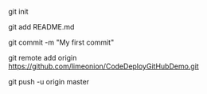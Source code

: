 git init

git add README.md

git commit -m "My first commit"

git remote add origin https://github.com/limeonion/CodeDeployGitHubDemo.git

git push -u origin master